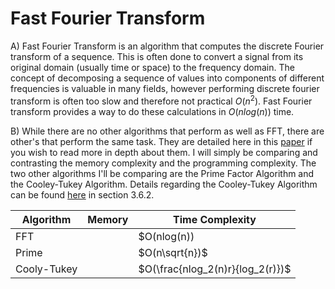 # Fast Fourier Transform

A) Fast Fourier Transform is an algorithm that computes the discrete Fourier transform of a sequence. This is often done to convert a signal from its original domain (usually time or space) to the frequency domain. The concept of decomposing a sequence of values into components of different frequencies is valuable in many fields, however performing discrete fourier transform is often too slow and therefore not practical $O(n^2)$. Fast Fourier transform provides a way to do these calculations in $O(nlog(n))$ time.

B) While there are no other algorithms that perform as well as FFT, there are other's that perform the same task. They are detailed here in this [paper](https://apps.dtic.mil/sti/tr/pdf/ADA058049.pdf) if you wish to read more in depth about them. I will simply be comparing and contrasting the memory complexity and the programming complexity. The two other algorithms I'll be comparing are the Prime Factor Algorithm and the Cooley-Tukey Algorithm. Details regarding the Cooley-Tukey Algorithm can be found [here](https://bookdown.org/rdpeng/timeseriesbook/the-fast-fourier-transform-fft.html) in section 3.6.2.

|  Algorithm  |     Memory     |          Time Complexity         |
| ----------- | -------------- | -------------------------------- |
|    FFT      |                |            $O(nlog(n))           |
|   Prime     |                |           $O(n\sqrt{n})$         |
| Cooly-Tukey |                | $O(\frac{nlog_2(n)r}{log_2(r)})$ |
